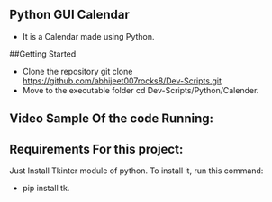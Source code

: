 ## Python GUI Calendar
- It is a Calendar made using Python.

##Getting Started

- Clone the repository
git clone https://github.com/abhijeet007rocks8/Dev-Scripts.git
- Move to the executable folder
cd Dev-Scripts/Python/Calender.

## Video Sample Of the code Running:


## Requirements For this project:
Just Install Tkinter module of python.
To install it, run this command:
- pip install tk.
